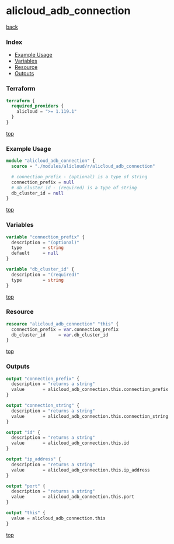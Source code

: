 # alicloud_adb_connection

[back](../alicloud.md)

### Index

- [Example Usage](#example-usage)
- [Variables](#variables)
- [Resource](#resource)
- [Outputs](#outputs)

### Terraform

```terraform
terraform {
  required_providers {
    alicloud = ">= 1.119.1"
  }
}
```

[top](#index)

### Example Usage

```terraform
module "alicloud_adb_connection" {
  source = "./modules/alicloud/r/alicloud_adb_connection"

  # connection_prefix - (optional) is a type of string
  connection_prefix = null
  # db_cluster_id - (required) is a type of string
  db_cluster_id = null
}
```

[top](#index)

### Variables

```terraform
variable "connection_prefix" {
  description = "(optional)"
  type        = string
  default     = null
}

variable "db_cluster_id" {
  description = "(required)"
  type        = string
}
```

[top](#index)

### Resource

```terraform
resource "alicloud_adb_connection" "this" {
  connection_prefix = var.connection_prefix
  db_cluster_id     = var.db_cluster_id
}
```

[top](#index)

### Outputs

```terraform
output "connection_prefix" {
  description = "returns a string"
  value       = alicloud_adb_connection.this.connection_prefix
}

output "connection_string" {
  description = "returns a string"
  value       = alicloud_adb_connection.this.connection_string
}

output "id" {
  description = "returns a string"
  value       = alicloud_adb_connection.this.id
}

output "ip_address" {
  description = "returns a string"
  value       = alicloud_adb_connection.this.ip_address
}

output "port" {
  description = "returns a string"
  value       = alicloud_adb_connection.this.port
}

output "this" {
  value = alicloud_adb_connection.this
}
```

[top](#index)